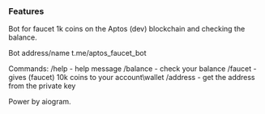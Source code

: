 ### Features

Bot for faucet 1k coins on the Aptos (dev) blockchain and checking the balance.

Bot address/name t.me/aptos_faucet_bot

Commands:
/help - help message
/balance - check your balance
/faucet - gives (faucet) 10k coins to your account\wallet
/address - get the address from the private key

Power by aiogram.